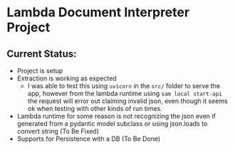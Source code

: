 # Lambda Document Interpreter Project

## Current Status:

- Project is setup
- Extraction is working as expected
  - I was able to test this using `uvicorn` in the `src/` folder to serve the app, however from the lambda runtime using `sam local start-api` the request will error out claiming invalid json, even though it seems ok when testing with other kinds of run times.
- Lambda runtime for some reason is not recognizing the json even if generated from a pydantic model subclass or using json.loads to convert string (To Be Fixed)
- Supports for Persistence with a DB (To Be Done)
